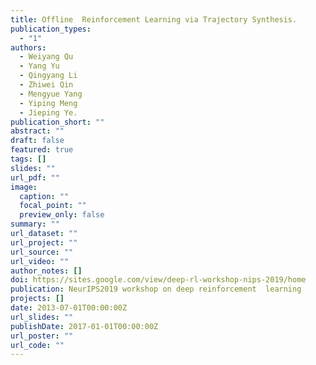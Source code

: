 ```yaml
---
title: Offline  Reinforcement Learning via Trajectory Synthesis.
publication_types:
  - "1"
authors:
  - Weiyang Qu
  - Yang Yu
  - Qingyang Li
  - Zhiwei Qin
  - Mengyue Yang
  - Yiping Meng
  - Jieping Ye.
publication_short: ""
abstract: ""
draft: false
featured: true
tags: []
slides: ""
url_pdf: ""
image:
  caption: ""
  focal_point: ""
  preview_only: false
summary: ""
url_dataset: ""
url_project: ""
url_source: ""
url_video: ""
author_notes: []
doi: https://sites.google.com/view/deep-rl-workshop-nips-2019/home
publication: NeurIPS2019 workshop on deep reinforcement  learning
projects: []
date: 2013-07-01T00:00:00Z
url_slides: ""
publishDate: 2017-01-01T00:00:00Z
url_poster: ""
url_code: ""
---
```

